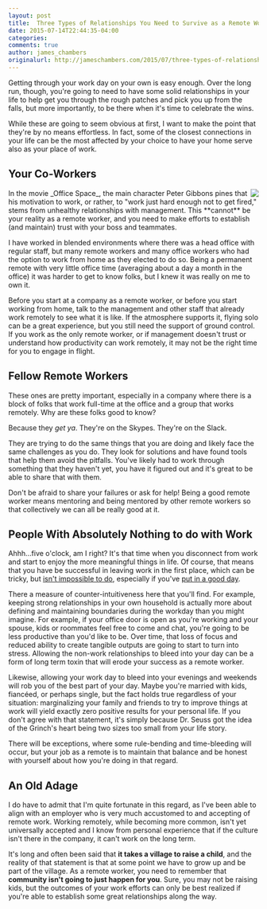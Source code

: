 ```yaml
---
layout: post
title:  Three Types of Relationships You Need to Survive as a Remote Worker
date: 2015-07-14T22:44:35-04:00
categories:
comments: true
author: james_chambers
originalurl: http://jameschambers.com/2015/07/three-types-of-relationships-you-need-to-survive-as-a-remote-worker/
---
```


Getting through your work day on your own is easy enough.  Over the long run, though,  you're going to need to have some solid relationships in your life to help get you through the rough patches and pick you up from the falls, but more importantly, to be there when it's time to celebrate the wins.

While these are going to seem obvious at first, I want to make the point that they're by no means effortless. In fact, some of the closest connections in your life can be the most affected by your choice to have your home serve also as your place of work.

## Your Co-Workers

<img src="http://jameschambers.com/wp-content/uploads/2015/07/office_relationships_thumb.jpg" style="float: right;" />
In the movie _Office Space_, the main character Peter Gibbons pines that his motivation to work, or rather, to "work just hard enough not to get fired," stems from unhealthy relationships with management. This **cannot** be your reality as a remote worker, and you need to make efforts to establish (and maintain) trust with your boss and teammates.

I have worked in blended environments where there was a head office with regular staff, but many remote workers and many office workers who had the option to work from home as they elected to do so. Being a permanent remote with very little office time (averaging about a day a month in the office) it was harder to get to know folks, but I knew it was really on me to own it.

Before you start at a company as a remote worker, or before you start working from home, talk to the management and other staff that already work remotely to see what it is like. If the atmosphere supports it, flying solo can be a great experience, but you still need the support of ground control. If you work as the only remote worker, or if management doesn't trust or understand how productivity can work remotely, it may not be the right time for you to engage in flight.

## Fellow Remote Workers

These ones are pretty important, especially in a company where there is a block of folks that work full-time at the office and a group that works remotely. Why are these folks good to know?

Because they _get ya_. They're on the Skypes. They're on the Slack.

They are trying to do the same things that you are doing and likely face the same challenges as you do. They look for solutions and have found tools that help them avoid the pitfalls. You've likely had to work through something that they haven't yet, you have it figured out and it's great to be able to share that with them.

Don't be afraid to share your failures or ask for help! Being a good remote worker means mentoring and being mentored by other remote workers so that collectively we can all be really good at it.

## People With Absolutely Nothing to do with Work

Ahhh…five o'clock, am I right? It's that time when you disconnect from work and start to enjoy the more meaningful things in life. Of course, that means that you have be successful in leaving work in the first place, which can be tricky, but [isn't impossible to do][2], especially if you've [put in a good day][3].

There a measure of counter-intuitiveness here that you'll find. For example, keeping strong relationships in your own household is actually more about defining and maintaining boundaries during the workday than you might imagine. For example, if your office door is open as you're working and your spouse, kids or roommates feel free to come and chat, you're going to be less productive than you'd like to be. Over time, that loss of focus and reduced ability to create tangible outputs are going to start to turn into stress. Allowing the non-work relationships to bleed into your day can be a form of long term toxin that will erode your success as a remote worker.

Likewise, allowing your work day to bleed into your evenings and weekends will rob you of the best part of your day. Maybe you're married with kids, fiancéed, or perhaps single, but the fact holds true regardless of your situation: marginalizing your family and friends to try to improve things at work will yield exactly zero positive results for your personal life. If you don't agree with that statement, it's simply because Dr. Seuss got the idea of the Grinch's heart being two sizes too small from your life story.

There will be exceptions, where some rule-bending and time-bleeding will occur, but your job as a remote is to maintain that balance and be honest with yourself about how you're doing in that regard.

## An Old Adage

I do have to admit that I'm quite fortunate in this regard, as I've been able to align with an employer who is very much accustomed to and accepting of remote work. Working remotely, while becoming more common, isn't yet universally accepted and I know from personal experience that if the culture isn't there in the company, it can't work on the long term.

It's long and often been said that **it takes a village to raise a child**, and the reality of that statement is that at some point we have to grow up and be part of the village. As a remote worker, you need to remember that **community isn't going to just happen for you**. Sure, you may not be raising kids, but the outcomes of your work efforts can only be best realized if you're able to establish some great relationships along the way.

[2]: http://jameschambers.com/2015/03/working-from-home-and-walking-to-work-surviving-remote-work/
[3]: http://jameschambers.com/2015/03/wake-up-and-get-st-done-a-practice-of-awesome/
  